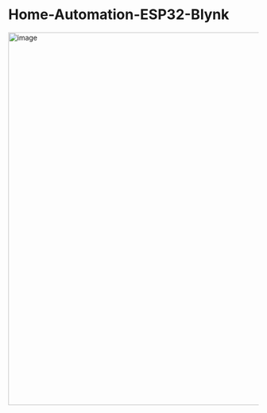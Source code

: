 # Home-Automation-ESP32-Blynk








<img width="891" height="751" alt="image" src="https://github.com/user-attachments/assets/26922f72-9faf-4f6a-a6e9-e7fffa324221" />
